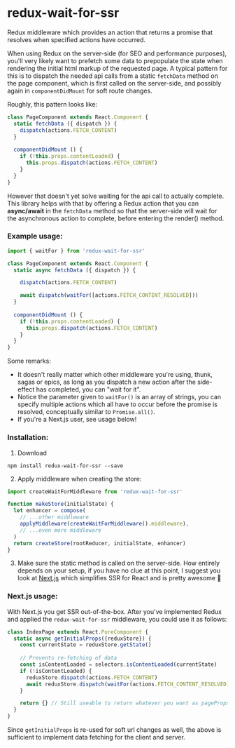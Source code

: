 # redux-wait-for-ssr
Redux middleware which provides an action that returns a promise that resolves when specified actions have occurred.

When using Redux on the server-side (for SEO and performance purposes), you'll very likely want to prefetch some data to prepopulate the state when rendering the initial html markup of the requested page. A typical pattern for this is to dispatch the needed api calls from a static `fetchData` method on the page component, which is first called on the server-side, and possibly again in `componentDidMount` for soft route changes.

Roughly, this pattern looks like: 

```js
class PageComponent extends React.Component {
  static fetchData ({ dispatch }) {
    dispatch(actions.FETCH_CONTENT)
  }
  
  componentDidMount () {
    if (!this.props.contentLoaded) {
      this.props.dispatch(actions.FETCH_CONTENT)
    }
  }
}
```

However that doesn't yet solve waiting for the api call to actually complete. This library helps with that by offering a Redux action that you can **async/await** in the `fetchData` method so that the server-side will wait for the asynchronous action to complete, before entering the render() method.

### Example usage:

```js
import { waitFor } from 'redux-wait-for-ssr'

class PageComponent extends React.Component {
  static async fetchData ({ dispatch }) {

    dispatch(actions.FETCH_CONTENT)

    await dispatch(waitFor([actions.FETCH_CONTENT_RESOLVED]))
  }
  
  componentDidMount () {
    if (!this.props.contentLoaded) {
      this.props.dispatch(actions.FETCH_CONTENT)
    }
  }
}
```
Some remarks:

* It doesn't really matter which other middleware you're using, thunk, sagas or epics, as long as you dispatch a new action after the side-effect has completed, you can "wait for it".
* Notice the parameter given to `waitFor()` is an array of strings, you can specify multiple actions which all have to occur before the promise is resolved, conceptually similar to `Promise.all()`.
* If you're a Next.js user, see usage below!

### Installation:
1. Download
```
npm install redux-wait-for-ssr --save
```

2. Apply middleware when creating the store:

```js
import createWaitForMiddleware from 'redux-wait-for-ssr'

function makeStore(initialState) {
  let enhancer = compose(
    // ...other middleware
    applyMiddleware(createWaitForMiddleware().middleware),
    // ...even more middleware
  )
  return createStore(rootReducer, initialState, enhancer)
}
```

3. Make sure the static method is called on the server-side. How entirely depends on your setup, if you have no clue at this point, I suggest you look at [Next.js](https://github.com/zeit/next.js/) which simplifies SSR for React and is pretty awesome :metal:

### Next.js usage:
With Next.js you get SSR out-of-the-box. After you've implemented Redux and applied the `redux-wait-for-ssr` middleware, you could use it as follows:

```js
class IndexPage extends React.PureComponent {
  static async getInitialProps({reduxStore}) {
    const currentState = reduxStore.getState()
    
    // Prevents re-fetching of data
    const isContentLoaded = selectors.isContentLoaded(currentState)
    if (!isContentLoaded) {
      reduxStore.dispatch(actions.FETCH_CONTENT)
      await reduxStore.dispatch(waitFor(actions.FETCH_CONTENT_RESOLVED))
    }

    return {} // Still useable to return whatever you want as pageProps
  }
}
```

Since `getInitialProps` is re-used for soft url changes as well, the above is sufficient to implement data fetching for the client and server.
